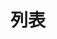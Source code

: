# 列表

<script setup>
    let data=[{name:'常规列表',code:'AnList1'},{name:'多列列表',code:'AnList2'},{name:'排名列表',code:'AnList3'}]
</script>

<element :data="data"></element>
